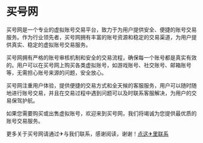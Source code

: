 # 买号网

买号网是一个专业的虚拟账号交易平台，致力于为用户提供安全、便捷的账号交易服务。作为行业领先者，买号网拥有丰富的账号资源和稳定的交易渠道，为用户提供真实、稳定的虚拟账号交易服务。

买号网拥有严格的账号审核机制和安全的交易流程，确保每一个账号都是真实有效的。用户可以在买号网上购买各类虚拟账号，如游戏账号、社交账号、邮箱账号等，无需担心账号来源的问题，安全放心。

买号网注重用户体验，提供便捷的交易方式和全天候的客服服务，用户可以随时随地进行账号交易，并且在交易过程中遇到问题可以及时联系客服解决，为用户的交易保驾护航。

如果您需要购买或出售虚拟账号，欢迎来到买号网，我们将竭诚为您提供最优质的账号交易服务。

更多关于买号网请通过✈与我们联系，感谢阅读，谢谢！[点这✈里联系](https://abc.k02.cc)
